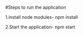#Steps to run the application

1.install node modules-
npm install

2.Start the application-
npm start